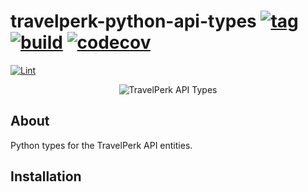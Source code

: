 # travelperk-python-api-types [![tag](https://img.shields.io/github/tag/namelivia/travelperk-python-api-types.svg)](https://github.com/namelivia/travelperk-python-api-types/releases) [![build](https://github.com/namelivia/travelperk-python-api-types/actions/workflows/build.yml/badge.svg)](https://github.com/namelivia/travelperk-python-api-types/actions/workflows/build.yml) [![codecov](https://codecov.io/gh/namelivia/travelperk-python-api-types/branch/main/graph/badge.svg?token=NlsLE3qD4V)](https://codecov.io/gh/namelivia/travelperk-python-api-types)
 [![Lint](https://github.com/namelivia/travelperk-python-api-types/actions/workflows/black.yml/badge.svg)](https://github.com/namelivia/travelperk-python-api-types/actions/workflows/black.yml)

<p align="center">
  <img src="https://user-images.githubusercontent.com/1571416/118358121-b78de000-b57d-11eb-9987-f750ed530d83.png" alt="TravelPerk API Types" />
</p>

## About
Python types for the TravelPerk API entities.

## Installation
